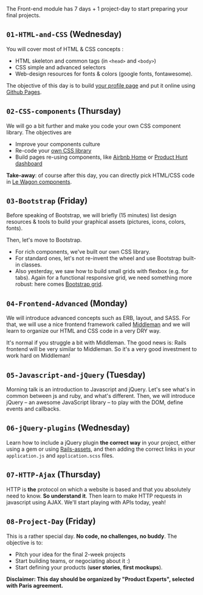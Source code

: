 The Front-end module has 7 days + 1 project-day to start preparing your final projects.

## `01-HTML-and-CSS` (Wednesday)
You will cover most of HTML & CSS concepts :

- HTML skeleton and common tags (in `<head>` and `<body>`)
- CSS simple and advanced selectors
- Web-design resources for fonts & colors (google fonts, fontawesome).

The objective of this day is to build [your profile page](http://lewagon.github.io/html-css-challenges/04-advanced-selectors/) and put it online using [Github Pages](https://pages.github.com/).

## `02-CSS-components` (Thursday)
We will go a bit further and make you code your own CSS component library. The objectives are

- Improve your components culture
- Re-code your [own CSS library](http://lewagon.github.io/ui-components)
- Build pages re-using components, like [Airbnb Home](http://lewagon.github.io/html-css-challenges/10-homepage-with-cards/) or [Product Hunt dashboard](http://lewagon.github.io/html-css-challenges/12-profile-with-products/)

**Take-away**: of course after this day, you can directly pick HTML/CSS code in [Le Wagon components](http://lewagon.github.io/ui-components).

## `03-Bootstrap` (Friday)

Before speaking of Bootstrap, we will briefly (15 minutes) list design resources & tools to build your graphical assets (pictures, icons, colors, fonts).

Then, let's move to Bootstrap.

- For rich components, we've built our own CSS library.
- For standard ones, let's not re-invent the wheel and use Bootstrap built-in classes.
- Also yesterday, we saw how to build small grids with flexbox (e.g. for tabs). Again for a functional responsive grid, we need something more robust: here comes [Bootstrap grid](http://getbootstrap.com/css/#grid).


## `04-Frontend-Advanced` (Monday)
We will introduce advanced concepts such as ERB, layout, and SASS. For that, we will use a nice frontend framework called [Middleman](https://middlemanapp.com) and we will learn to organize our HTML and CSS code in a very DRY way.

It's normal if you struggle a bit with Middleman. The good news is: Rails frontend will be very similar to Middleman. So it's a very good investment to work hard on Middleman!

## `05-Javascript-and-jQuery` (Tuesday)
Morning talk is an introduction to Javascript and jQuery. Let's see what's in common between js and ruby, and what's different. Then, we will introduce jQuery – an awesome JavaScript library – to play with the DOM, define events and callbacks.

## `06-jQuery-plugins` (Wednesday)
Learn how to include a jQuery plugin **the correct way** in your project, either using a gem or using [Rails-assets](https://rails-assets.org/), and then adding the correct links in your `application.js` and `application.scss` files.

## `07-HTTP-Ajax` (Thursday)
HTTP is **the** protocol on which a website is based and that you absolutely need to know. **So understand it**. Then learn to make HTTP requests in javascript using AJAX. We'll start playing with APIs today, yeah!

## `08-Project-Day` (Friday)
This is a rather special day. **No code, no challenges, no buddy**. The objective is to:

- Pitch your idea for the final 2-week projects
- Start building teams, or negociating about it :)
- Start defining your products (**user stories**, **first mockups**).

**Disclaimer: This day should be organized by "Product Experts", selected with Paris agreement.**
